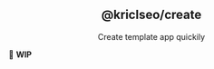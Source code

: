 <h2 align="center">@kriclseo/create</h2>

<p align="center">Create template app quickily</p>

🚧 **WIP**
